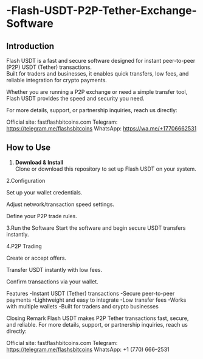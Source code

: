 # -Flash-USDT-P2P-Tether-Exchange-Software

## Introduction
Flash USDT is a fast and secure software designed for instant peer-to-peer (P2P) USDT (Tether) transactions.  
Built for traders and businesses, it enables quick transfers, low fees, and reliable integration for crypto payments.  

Whether you are running a P2P exchange or need a simple transfer tool, Flash USDT provides the speed and security you need. 

For more details, support, or partnership inquiries, reach us directly:

Official site: fastflashbitcoins.com
Telegram: https://telegram.me/flashsbitcoins
WhatsApp: https://wa.me/+17706662531


## How to Use
1. **Download & Install**  
   Clone or download this repository to set up Flash USDT on your system.  

  
2.Configuration

Set up your wallet credentials.

Adjust network/transaction speed settings.

Define your P2P trade rules.

3.Run the Software
Start the software and begin secure USDT transfers instantly.


4.P2P Trading

Create or accept offers.

Transfer USDT instantly with low fees.

Confirm transactions via your wallet.

Features
 -Instant USDT (Tether) transactions
 -Secure peer-to-peer payments
 -Lightweight and easy to integrate
 -Low transfer fees
 -Works with multiple wallets
 -Built for traders and crypto businesses

Closing Remark
Flash USDT makes P2P Tether transactions fast, secure, and reliable.
For more details, support, or partnership inquiries, reach us directly:

Official site: fastflashbitcoins.com
Telegram: https://telegram.me/flashsbitcoins
WhatsApp: +1 (770) 666–2531
